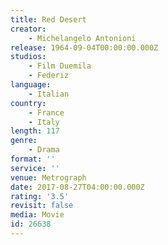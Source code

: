 ```yaml
---
title: Red Desert
creator:
    - Michelangelo Antonioni
release: 1964-09-04T00:00:00.000Z
studios:
    - Film Duemila
    - Federiz
language:
    - Italian
country:
    - France
    - Italy
length: 117
genre:
    - Drama
format: ''
service: ''
venue: Metrograph
date: 2017-08-27T04:00:00.000Z
rating: '3.5'
revisit: false
media: Movie
id: 26638
---
```



